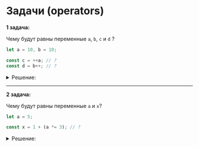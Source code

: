 # Задачи (operators)

**1 задача:**

Чему будут равны переменные `a`, `b`, `c` и `d` ?

```JavaScript
let a = 10, b = 10;

const c = ++a; // ?
const d = b++; // ?
```

<details>
    <summary>Решение: </summary>

```JavaScript
a = 11;
b = 11;
c = 11;
d = 10;
```
</details>

<hr/>

**2 задача:**

Чему будут равны переменные `a` и `x`?

```JavaScript
let a = 5;

const x = 1 + (a *= 3); // ?
```

<details>
    <summary>Решение: </summary>

```JavaScript
a = 15;
x = 16;
```
</details>